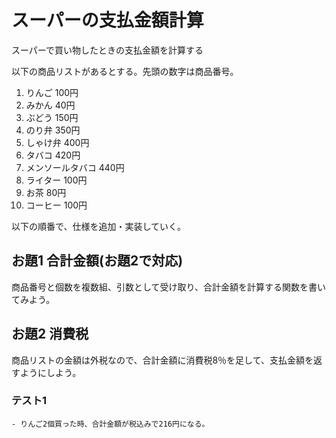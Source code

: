 # スーパーの支払金額計算

スーパーで買い物したときの支払金額を計算する

以下の商品リストがあるとする。先頭の数字は商品番号。

1. りんご 100円
2. みかん 40円
3. ぶどう 150円
4. のり弁 350円
5. しゃけ弁 400円
6. タバコ 420円
7. メンソールタバコ 440円
8. ライター 100円
9. お茶 80円
10. コーヒー 100円

以下の順番で、仕様を追加・実装していく。

## お題1 合計金額(お題2で対応)

商品番号と個数を複数組、引数として受け取り、合計金額を計算する関数を書いてみよう。

## お題2 消費税

商品リストの金額は外税なので、合計金額に消費税8％を足して、支払金額を返すようにしよう。

### テスト1
```
- りんご2個買った時、合計金額が税込みで216円になる。
- (100円 x2)x1.08 = 216円
```
## お題3 タバコの消費税(未実装)

タバコの価格には消費税が含まれているので(内税)、消費税の計算からタバコは除かないといけない。

## お題4 割引

リンゴは1個100円だが、3つ買うと280円(外税))になる。


### テスト2
```
- りんご(100円)3個買った時20円割引かれ、合計金額が税込みで302円になる。
- (100円 x3 -20)　x1.08 = 302円
```
## お題5 おまけ

なんでも、同じものを10個買うと、1個おまけでもらえる。11個で10個ぶんの金額（12個で11個分、20個で19個分、22個で20個ぶん、...)という形で実現しよう。

### テスト3
```
- みかん(40円)を11個買うと10個ぶんの金額になり、合計金額が税込みで432円になる。
- (40円 x(11-1)) x1.08 = 432円
```
## お題6 おまけのライター

タバコ(420円)を1カートン(10個)買うと、ライターがおまけでもらえる。引数にライターがあったら無料になるというふうに実現しよう。

### テスト4
```
- タバコ(420円)10個とライター1個買うとライター1個が無料になり、合計金額が税込みで4,536円になる。
- (420円 x10 + 100円 x(1-1)) x1.08 = 4536円
```
## お題7 お弁当

弁当類と飲み物(お茶とコーヒー)をいっしょに買うと、20円引きになる。

### テスト5
```
- のり弁1個とお茶1個を一緒に買うと20円割引かれ、合計金額が税込みで442円になる。
- (350円　x1 + 80円x1 - 20円x1) x1.08 = 442円
```
## お題8 サービスしすぎない

お題4～7のようなサービスは、同じ商品については重複しない。一番安くなるものをひとつだけ適用する。

### テスト6

```
- りんご11個買った時、「お題5 おまけ」のみが適応されて、合計金額が税込みで1,080円になる。
- (100円 x11 -  20円 x3)x1.08 = 1123円   
- (100円 x11 - 100円 x1)x1.08 = 1080円 (適用される)
```
## お題9 タイムセール(未実装)

お弁当は20時を過ぎると半額になる。


## お題10 タイムセールとサービス(未実装)

お弁当のタイムセールは、他のサービスと重複してよい。

## オリジナルお題　ボーナスタイム （光のハンバーガーモード）🍔

光のハンバーガーを買うと、全ての商品が税込みで1円になる。

### テスト7
```
- ハンバーガーモードのときに、どんだけ買っても全部1円！！！！！！！
```
